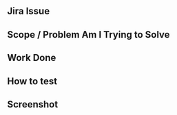 ## Jira Issue


## Scope / Problem Am I Trying to Solve


## Work Done


<!-- ### What Decisions Have I Made? -->

<!-- ### Things To Look Out For in This PR -->

<!-- ### Pains -->

## How to test
<!-- Describe the steps the reviewer should follow to test the work-->

## Screenshot
<!-- Add if applicable -->